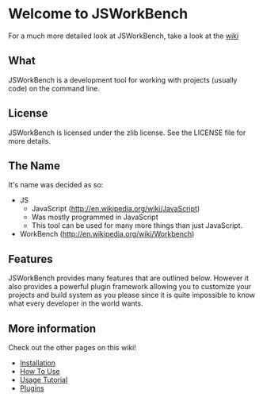 # Welcome to JSWorkBench

For a much more detailed look at JSWorkBench, take a look at the [wiki](https://github.com/Moncader/JSWorkBench/wiki)

## What

JSWorkBench is a development tool for working with projects (usually code) on the command line.

## License

JSWorkBench is licensed under the zlib license. See the LICENSE file for more details.

## The Name

It's name was decided as so:
* JS
  * JavaScript (<http://en.wikipedia.org/wiki/JavaScript>)
  * Was mostly programmed in JavaScript
  * This tool can be used for many more things than just JavaScript.
* WorkBench (<http://en.wikipedia.org/wiki/Workbench>)


## Features

JSWorkBench provides many features that are outlined below. However it also provides a powerful plugin framework allowing you to customize your projects and build system as you please since it is quite impossible to know what every developer in the world wants.

## More information

Check out the other pages on this wiki!

* [Installation](https://github.com/Moncader/JSWorkBench/wiki/Installation)
* [How To Use](https://github.com/Moncader/JSWorkBench/wiki/How-To-Use)
* [Usage Tutorial](https://github.com/Moncader/JSWorkBench/wiki/Tutorial)
* [Plugins](https://github.com/Moncader/JSWorkBench/wiki/Plugins)